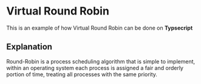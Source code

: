 # Virtual Round Robin

This is an example of how Virtual Round Robin can be done on **Typsecript**

## Explanation

Round-Robin is a process scheduling algorithm that is simple to implement, within an operating system each process is assigned a fair and orderly portion of time, treating all processes with the same priority.


